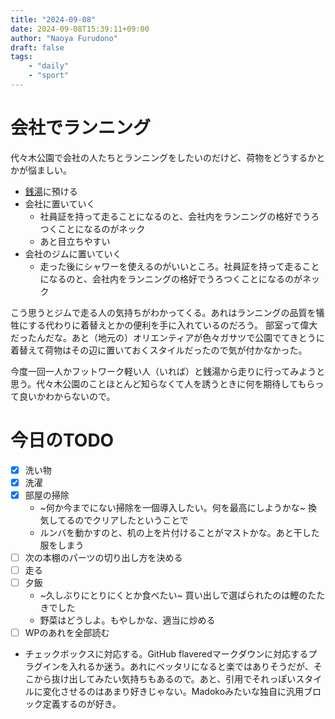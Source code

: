 ```yaml
---
title: "2024-09-08"
date: 2024-09-08T15:39:11+09:00
author: "Naoya Furudono"
draft: false
tags:
    - "daily"
    - "sport"
---
```


# 会社でランニング

代々木公園で会社の人たちとランニングをしたいのだけど、荷物をどうするかとかが悩ましい。

- [銭湯](http://www.1010.or.jp/map/item/item-cnt-355)に預ける
- 会社に置いていく
  - 社員証を持って走ることになるのと、会社内をランニングの格好でうろつくことになるのがネック
  - あと目立ちやすい
- 会社のジムに置いていく
  - 走った後にシャワーを使えるのがいいところ。社員証を持って走ることになるのと、会社内をランニングの格好でうろつくことになるのがネック

こう思うとジムで走る人の気持ちがわかってくる。あれはランニングの品質を犠牲にする代わりに着替えとかの便利を手に入れているのだろう。
部室って偉大だったんだな。あと（地元の）オリエンティアが色々ガサツで公園でてきとうに着替えて荷物はその辺に置いておくスタイルだったので気が付かなかった。

今度一回一人かフットワーク軽い人（いれば）と銭湯から走りに行ってみようと思う。代々木公園のことほとんど知らなくて人を誘うときに何を期待してもらって良いかわからないので。

# 今日のTODO

- [x] 洗い物
- [x] 洗濯
- [x] 部屋の掃除
  - ~何か今までにない掃除を一個導入したい。何を最高にしようかな~ 換気してるのでクリアしたということで
  - ルンバを動かすのと、机の上を片付けることがマストかな。あと干した服をしまう
- [ ] 次の本棚のパーツの切り出し方を決める
- [ ] 走る
- [ ] 夕飯
  - ~久しぶりにとりにくとか食べたい~ 買い出しで選ばられたのは鰹のたたきでした
  - 野菜はどうしよ。もやしかな、適当に炒める
- [ ] WPのあれを全部読む
- チェックボックスに対応する。GitHub flaveredマークダウンに対応するプラグインを入れるか迷う。あれにベッタリになると楽ではありそうだが、そこから抜け出してみたい気持ちもあるので。あと、引用でそれっぽいスタイルに変化させるのはあまり好きじゃない。Madokoみたいな独自に汎用ブロック定義するのが好き。
